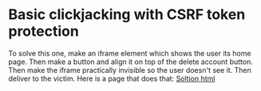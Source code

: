 # Basic clickjacking with CSRF token protection
To solve this one, make an iframe element which shows the user its home page. 
Then make a button and align it on top of the delete account button.
Then make the iframe practically invisible so the user doesn't see it.
Then deliver to the victim. Here is a page that does that:
[Soltion html](./assets/Basic%20clickjacking%20with%20CSRF%20token%20protection.html)